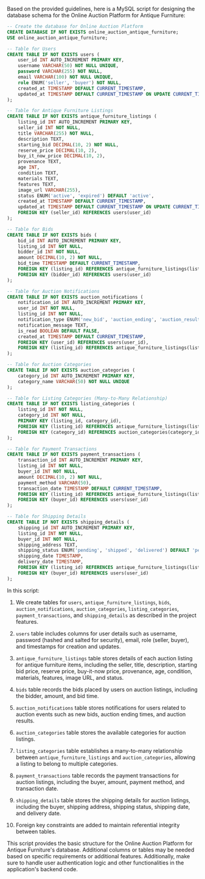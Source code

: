 Based on the provided guidelines, here is a MySQL script for designing the database schema for the Online Auction Platform for Antique Furniture:

```sql
-- Create the database for Online Auction Platform
CREATE DATABASE IF NOT EXISTS online_auction_antique_furniture;
USE online_auction_antique_furniture;

-- Table for Users
CREATE TABLE IF NOT EXISTS users (
    user_id INT AUTO_INCREMENT PRIMARY KEY,
    username VARCHAR(50) NOT NULL UNIQUE,
    password VARCHAR(255) NOT NULL,
    email VARCHAR(100) NOT NULL UNIQUE,
    role ENUM('seller', 'buyer') NOT NULL,
    created_at TIMESTAMP DEFAULT CURRENT_TIMESTAMP,
    updated_at TIMESTAMP DEFAULT CURRENT_TIMESTAMP ON UPDATE CURRENT_TIMESTAMP
);

-- Table for Antique Furniture Listings
CREATE TABLE IF NOT EXISTS antique_furniture_listings (
    listing_id INT AUTO_INCREMENT PRIMARY KEY,
    seller_id INT NOT NULL,
    title VARCHAR(255) NOT NULL,
    description TEXT,
    starting_bid DECIMAL(10, 2) NOT NULL,
    reserve_price DECIMAL(10, 2),
    buy_it_now_price DECIMAL(10, 2),
    provenance TEXT,
    age INT,
    condition TEXT,
    materials TEXT,
    features TEXT,
    image_url VARCHAR(255),
    status ENUM('active', 'expired') DEFAULT 'active',
    created_at TIMESTAMP DEFAULT CURRENT_TIMESTAMP,
    updated_at TIMESTAMP DEFAULT CURRENT_TIMESTAMP ON UPDATE CURRENT_TIMESTAMP,
    FOREIGN KEY (seller_id) REFERENCES users(user_id)
);

-- Table for Bids
CREATE TABLE IF NOT EXISTS bids (
    bid_id INT AUTO_INCREMENT PRIMARY KEY,
    listing_id INT NOT NULL,
    bidder_id INT NOT NULL,
    amount DECIMAL(10, 2) NOT NULL,
    bid_time TIMESTAMP DEFAULT CURRENT_TIMESTAMP,
    FOREIGN KEY (listing_id) REFERENCES antique_furniture_listings(listing_id),
    FOREIGN KEY (bidder_id) REFERENCES users(user_id)
);

-- Table for Auction Notifications
CREATE TABLE IF NOT EXISTS auction_notifications (
    notification_id INT AUTO_INCREMENT PRIMARY KEY,
    user_id INT NOT NULL,
    listing_id INT NOT NULL,
    notification_type ENUM('new_bid', 'auction_ending', 'auction_result') NOT NULL,
    notification_message TEXT,
    is_read BOOLEAN DEFAULT FALSE,
    created_at TIMESTAMP DEFAULT CURRENT_TIMESTAMP,
    FOREIGN KEY (user_id) REFERENCES users(user_id),
    FOREIGN KEY (listing_id) REFERENCES antique_furniture_listings(listing_id)
);

-- Table for Auction Categories
CREATE TABLE IF NOT EXISTS auction_categories (
    category_id INT AUTO_INCREMENT PRIMARY KEY,
    category_name VARCHAR(50) NOT NULL UNIQUE
);

-- Table for Listing Categories (Many-to-Many Relationship)
CREATE TABLE IF NOT EXISTS listing_categories (
    listing_id INT NOT NULL,
    category_id INT NOT NULL,
    PRIMARY KEY (listing_id, category_id),
    FOREIGN KEY (listing_id) REFERENCES antique_furniture_listings(listing_id),
    FOREIGN KEY (category_id) REFERENCES auction_categories(category_id)
);

-- Table for Payment Transactions
CREATE TABLE IF NOT EXISTS payment_transactions (
    transaction_id INT AUTO_INCREMENT PRIMARY KEY,
    listing_id INT NOT NULL,
    buyer_id INT NOT NULL,
    amount DECIMAL(10, 2) NOT NULL,
    payment_method VARCHAR(50),
    transaction_date TIMESTAMP DEFAULT CURRENT_TIMESTAMP,
    FOREIGN KEY (listing_id) REFERENCES antique_furniture_listings(listing_id),
    FOREIGN KEY (buyer_id) REFERENCES users(user_id)
);

-- Table for Shipping Details
CREATE TABLE IF NOT EXISTS shipping_details (
    shipping_id INT AUTO_INCREMENT PRIMARY KEY,
    listing_id INT NOT NULL,
    buyer_id INT NOT NULL,
    shipping_address TEXT,
    shipping_status ENUM('pending', 'shipped', 'delivered') DEFAULT 'pending',
    shipping_date TIMESTAMP,
    delivery_date TIMESTAMP,
    FOREIGN KEY (listing_id) REFERENCES antique_furniture_listings(listing_id),
    FOREIGN KEY (buyer_id) REFERENCES users(user_id)
);

```

In this script:

1. We create tables for `users`, `antique_furniture_listings`, `bids`, `auction_notifications`, `auction_categories`, `listing_categories`, `payment_transactions`, and `shipping_details` as described in the project features.

2. `users` table includes columns for user details such as username, password (hashed and salted for security), email, role (seller, buyer), and timestamps for creation and updates.

3. `antique_furniture_listings` table stores details of each auction listing for antique furniture items, including the seller, title, description, starting bid price, reserve price, buy-it-now price, provenance, age, condition, materials, features, image URL, and status.

4. `bids` table records the bids placed by users on auction listings, including the bidder, amount, and bid time.

5. `auction_notifications` table stores notifications for users related to auction events such as new bids, auction ending times, and auction results.

6. `auction_categories` table stores the available categories for auction listings.

7. `listing_categories` table establishes a many-to-many relationship between `antique_furniture_listings` and `auction_categories`, allowing a listing to belong to multiple categories.

8. `payment_transactions` table records the payment transactions for auction listings, including the buyer, amount, payment method, and transaction date.

9. `shipping_details` table stores the shipping details for auction listings, including the buyer, shipping address, shipping status, shipping date, and delivery date.

10. Foreign key constraints are added to maintain referential integrity between tables.

This script provides the basic structure for the Online Auction Platform for Antique Furniture's database. Additional columns or tables may be needed based on specific requirements or additional features. Additionally, make sure to handle user authentication logic and other functionalities in the application's backend code.